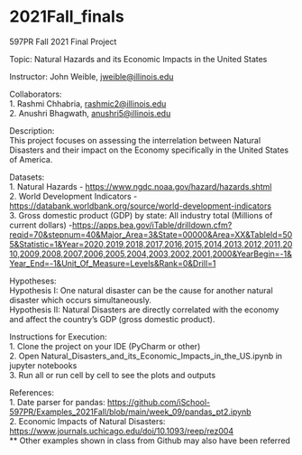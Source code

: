 # 2021Fall_finals
597PR Fall 2021 Final Project

Topic: Natural Hazards and its Economic Impacts in the United States

Instructor: John Weible, jweible@illinois.edu

Collaborators:  
    1. Rashmi Chhabria, rashmic2@illinois.edu  
    2. Anushri Bhagwath, anushri5@illinois.edu  

Description:  
    This project focuses on assessing the interrelation between Natural Disasters
    and their impact on the Economy specifically in the United States of America.

Datasets:  
    1.	Natural Hazards - https://www.ngdc.noaa.gov/hazard/hazards.shtml  
    2.	World Development Indicators - https://databank.worldbank.org/source/world-development-indicators  
    3.	Gross domestic product (GDP) by state: All industry total (Millions of current dollars) -https://apps.bea.gov/iTable/drilldown.cfm?reqid=70&stepnum=40&Major_Area=3&State=00000&Area=XX&TableId=505&Statistic=1&Year=2020,2019,2018,2017,2016,2015,2014,2013,2012,2011,2010,2009,2008,2007,2006,2005,2004,2003,2002,2001,2000&YearBegin=-1&Year_End=-1&Unit_Of_Measure=Levels&Rank=0&Drill=1

Hypotheses:  
    Hypothesis I: One natural disaster can be the cause for another natural disaster
    which occurs simultaneously.  
    Hypothesis II: Natural Disasters are directly correlated with the economy
    and affect the country’s GDP (gross domestic product).  
    
Instructions for Execution:  
    1. Clone the project on your IDE (PyCharm or other)  
    2. Open Natural_Disasters_and_its_Economic_Impacts_in_the_US.ipynb in jupyter notebooks  
    3. Run all or run cell by cell to see the plots and outputs  

References:  
    1. Date parser for pandas: https://github.com/iSchool-597PR/Examples_2021Fall/blob/main/week_09/pandas_pt2.ipynb  
    2. Economic Impacts of Natural Disasters: https://www.journals.uchicago.edu/doi/10.1093/reep/rez004  
    ** Other examples shown in class from Github may also have been referred  
